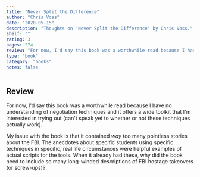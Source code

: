 ```yaml
---
title: "Never Split the Difference"
author: "Chris Voss"
date: "2020-05-15"
description: "Thoughts on 'Never Split the Difference' by Chris Voss."
shelf: ""
rating: 3
pages: 274
review: "For now, I'd say this book was a worthwhile read because I have no understanding of negotiation techniques and it offers a wide toolkit that I'm interested in trying out (can't speak yet to whether or not these techniques actually work).<br/><br/>My issue with the book is that it contained <i>way</i> too many pointless stories about the FBI. The anecdotes about specific students using specific techniques in specific, real life circumstances were helpful examples of actual scripts for the tools. When it already had these, why did the book need to include so many long-winded descriptions of FBI hostage takeovers (or screw-ups)? "
type: "book"
category: "books"
notes: false
---
```


## Review

For now, I'd say this book was a worthwhile read because I have no understanding of negotiation techniques and it offers a wide toolkit that I'm interested in trying out (can't speak yet to whether or not these techniques actually work).

My issue with the book is that it contained _way_ too many pointless stories about the FBI. The anecdotes about specific students using specific techniques in specific, real life circumstances were helpful examples of actual scripts for the tools. When it already had these, why did the book need to include so many long-winded descriptions of FBI hostage takeovers (or screw-ups)?
